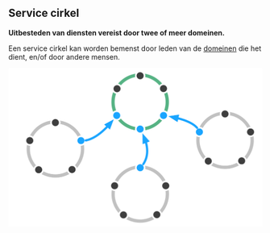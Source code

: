 ## Service cirkel

**Uitbesteden van diensten vereist door twee of meer domeinen.**

Een service cirkel kan worden bemenst door leden van de [domeinen](glossary:domain) die het dient, en/of door andere mensen.

![Service cirkel](img/structural-patterns/service-circle.png)